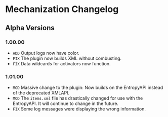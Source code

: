 Mechanization Changelog
====
Alpha Versions
----
### 1.00.00
- `ADD` Output logs now have color.
- `FIX` The plugin now builds XML without combusting.
- `FIX` Data wildcards for activators now function.

### 1.01.00
- `MOD` Massive change to the plugin: Now builds on the EntropyAPI instead of the deprecated XMLAPI.
- `MOD` The `items.xml` file has drastically changed for use with the EntropyAPI. It will continue to change in the future.
- `FIX` Some log messages were displaying the wrong information.
